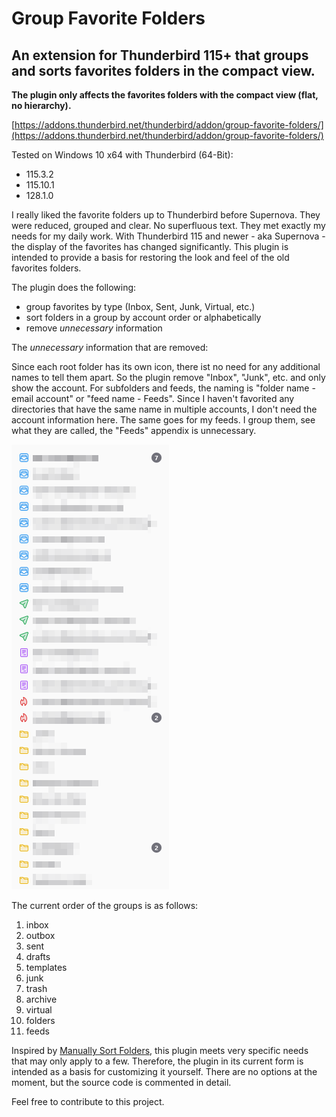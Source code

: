 # Group Favorite Folders

## An extension for Thunderbird 115+ that groups and sorts favorites folders in the compact view.

**The plugin only affects the favorites folders with the compact view (flat, no hierarchy).**

[https://addons.thunderbird.net/thunderbird/addon/group-favorite-folders/](https://addons.thunderbird.net/thunderbird/addon/group-favorite-folders/)

Tested on Windows 10 x64 with Thunderbird (64-Bit):
- 115.3.2
- 115.10.1
- 128.1.0

I really liked the favorite folders up to Thunderbird before Supernova.
They were reduced, grouped and clear. No superfluous text. They met exactly
my needs for my daily work. With Thunderbird 115 and newer - aka Supernova - 
the display of the favorites has changed significantly.
This plugin is intended to provide a basis for restoring the look and feel
of the old favorites folders.

The plugin does the following:
- group favorites by type (Inbox, Sent, Junk, Virtual, etc.)
- sort folders in a group by account order or alphabetically
- remove *unnecessary* information

The *unnecessary* information that are removed:

Since each root folder has its own icon, there ist no need for any additional
names to tell them apart. So the plugin remove "Inbox", "Junk", etc. and only
show the account. For subfolders and feeds, the naming is "folder name - email account"
or "feed name - Feeds". Since I haven't favorited any directories that have the
same name in multiple accounts, I don't need the account information here.
The same goes for my feeds. I group them, see what they are called, the "Feeds"
appendix is unnecessary.

![screenshot of sorted favorites in compact view](/screenshots/sorted_favorites_in_compact_view.png)

The current order of the groups is as follows:
1. inbox 
1. outbox 
1. sent 
1. drafts
1. templates
1. junk 
1. trash 
1. archive
1. virtual 
1. folders
1. feeds

Inspired by [Manually Sort Folders](https://github.com/protz/Manually-Sort-Folders),
this plugin meets very specific needs that may only apply to a few. Therefore,
the plugin in its current form is intended as a basis for customizing it yourself.
There are no options at the moment, but the source code is commented in detail.

Feel free to contribute to this project.